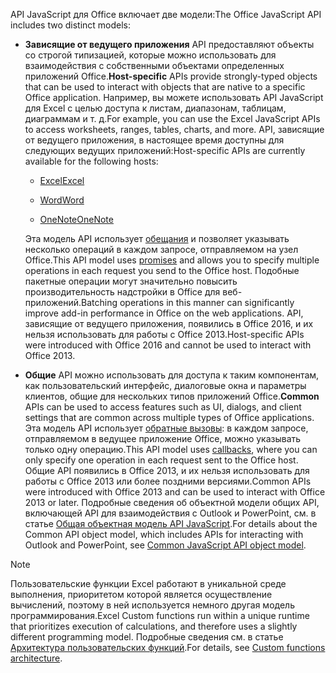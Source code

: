 <span data-ttu-id="8c9be-101">API JavaScript для Office включает две модели:</span><span class="sxs-lookup"><span data-stu-id="8c9be-101">The Office JavaScript API includes two distinct models:</span></span>

- <span data-ttu-id="8c9be-102">**Зависящие от ведущего приложения** API предоставляют объекты со строгой типизацией, которые можно использовать для взаимодействия с собственными объектами определенных приложений Office.</span><span class="sxs-lookup"><span data-stu-id="8c9be-102">**Host-specific** APIs provide strongly-typed objects that can be used to interact with objects that are native to a specific Office application.</span></span> <span data-ttu-id="8c9be-103">Например, вы можете использовать API JavaScript для Excel с целью доступа к листам, диапазонам, таблицам, диаграммам и т. д.</span><span class="sxs-lookup"><span data-stu-id="8c9be-103">For example, you can use the Excel JavaScript APIs to access worksheets, ranges, tables, charts, and more.</span></span> <span data-ttu-id="8c9be-104">API, зависящие от ведущего приложения, в настоящее время доступны для следующих ведущих приложений:</span><span class="sxs-lookup"><span data-stu-id="8c9be-104">Host-specific APIs are currently available for the following hosts:</span></span>

    - [<span data-ttu-id="8c9be-105">Excel</span><span class="sxs-lookup"><span data-stu-id="8c9be-105">Excel</span></span>](../reference/overview/excel-add-ins-reference-overview.md)

    - [<span data-ttu-id="8c9be-106">Word</span><span class="sxs-lookup"><span data-stu-id="8c9be-106">Word</span></span>](../reference/overview/word-add-ins-reference-overview.md)

    - [<span data-ttu-id="8c9be-107">OneNote</span><span class="sxs-lookup"><span data-stu-id="8c9be-107">OneNote</span></span>](../reference/overview/onenote-add-ins-javascript-reference.md)

    <span data-ttu-id="8c9be-108">Эта модель API использует [обещания](https://developer.mozilla.org/docs/Web/JavaScript/Reference/Global_Objects/Promise) и позволяет указывать несколько операций в каждом запросе, отправляемом на узел Office.</span><span class="sxs-lookup"><span data-stu-id="8c9be-108">This API model uses [promises](https://developer.mozilla.org/docs/Web/JavaScript/Reference/Global_Objects/Promise) and allows you to specify multiple operations in each request you send to the Office host.</span></span> <span data-ttu-id="8c9be-109">Подобные пакетные операции могут значительно повысить производительность надстройки в Office для веб-приложений.</span><span class="sxs-lookup"><span data-stu-id="8c9be-109">Batching operations in this manner can significantly improve add-in performance in Office on the web applications.</span></span> <span data-ttu-id="8c9be-110">API, зависящие от ведущего приложения, появились в Office 2016, и их нельзя использовать для работы с Office 2013.</span><span class="sxs-lookup"><span data-stu-id="8c9be-110">Host-specific APIs were introduced with Office 2016 and cannot be used to interact with Office 2013.</span></span>

- <span data-ttu-id="8c9be-111">**Общие** API можно использовать для доступа к таким компонентам, как пользовательский интерфейс, диалоговые окна и параметры клиентов, общие для нескольких типов приложений Office.</span><span class="sxs-lookup"><span data-stu-id="8c9be-111">**Common** APIs can be used to access features such as UI, dialogs, and client settings that are common across multiple types of Office applications.</span></span> <span data-ttu-id="8c9be-112">Эта модель API использует [обратные вызовы](https://developer.mozilla.org/docs/Glossary/Callback_function): в каждом запросе, отправляемом в ведущее приложение Office, можно указывать только одну операцию.</span><span class="sxs-lookup"><span data-stu-id="8c9be-112">This API model uses [callbacks](https://developer.mozilla.org/docs/Glossary/Callback_function), where you can only specify one operation in each request sent to the Office host.</span></span> <span data-ttu-id="8c9be-113">Общие API появились в Office 2013, и их нельзя использовать для работы с Office 2013 или более поздними версиями.</span><span class="sxs-lookup"><span data-stu-id="8c9be-113">Common APIs were introduced with Office 2013 and can be used to interact with Office 2013 or later.</span></span> <span data-ttu-id="8c9be-114">Подробные сведения об объектной модели общих API, включающей API для взаимодействия с Outlook и PowerPoint, см. в статье [Общая объектная модель API JavaScript](../develop/office-javascript-api-object-model.md).</span><span class="sxs-lookup"><span data-stu-id="8c9be-114">For details about the Common API object model, which includes APIs for interacting with Outlook and PowerPoint, see [Common JavaScript API object model](../develop/office-javascript-api-object-model.md).</span></span>

> [!NOTE]
> <span data-ttu-id="8c9be-115">Пользовательские функции Excel работают в уникальной среде выполнения, приоритетом которой является осуществление вычислений, поэтому в ней используется немного другая модель программирования.</span><span class="sxs-lookup"><span data-stu-id="8c9be-115">Excel Custom functions run within a unique runtime that prioritizes execution of calculations, and therefore uses a slightly different programming model.</span></span> <span data-ttu-id="8c9be-116">Подробные сведения см. в статье [Архитектура пользовательских функций](../excel/custom-functions-architecture.md).</span><span class="sxs-lookup"><span data-stu-id="8c9be-116">For details, see [Custom functions architecture](../excel/custom-functions-architecture.md).</span></span>